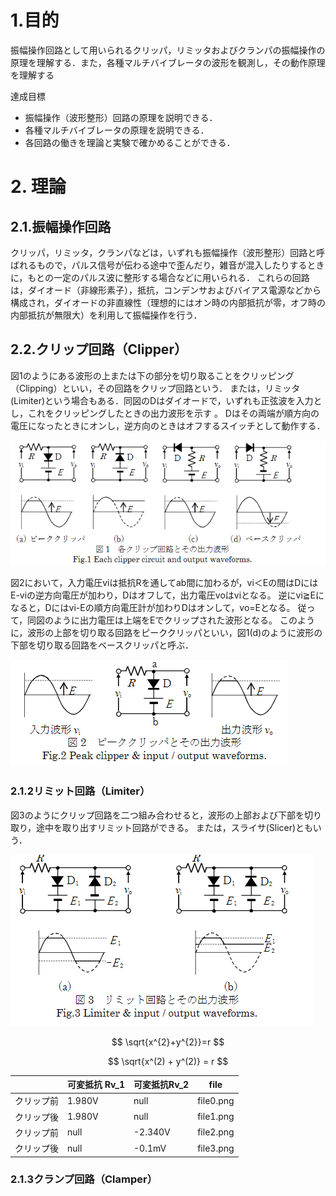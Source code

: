 <script type="text/javascript" async src="https://cdnjs.cloudflare.com/ajax/libs/mathjax/2.7.7/MathJax.js?config=TeX-MML-AM_CHTML">
</script>
<script type="text/x-mathjax-config">
 MathJax.Hub.Config({
 tex2jax: {
 inlineMath: [['$', '$'] ],
 displayMath: [ ['$$','$$'], ["\\[","\\]"] ]
 }
 });
</script>

# 1.目的
振幅操作回路として用いられるクリッパ，リミッタおよびクランパの振幅操作の原理を理解する．また，各種マルチバイブレータの波形を観測し，その動作原理を理解する


達成目標
+ 振幅操作（波形整形）回路の原理を説明できる．
+ 各種マルチバイブレータの原理を説明できる．
+ 各回路の働きを理論と実験で確かめることができる．

# 2. 理論
##  2.1.振幅操作回路
クリッパ，リミッタ，クランパなどは，いずれも振幅操作（波形整形）回路と呼ばれるもので，パルス信号が伝わる途中で歪んだり，雑音が混入したりするときに，もとの一定のパルス波に整形する場合などに用いられる．
これらの回路は，ダイオード（非線形素子），抵抗，コンデンサおよびバイアス電源などから構成され，ダイオードの非直線性（理想的にはオン時の内部抵抗が零，オフ時の内部抵抗が無限大）を利用して振幅操作を行う．
##  2.2.クリップ回路（Clipper）
図1のようにある波形の上または下の部分を切り取ることをクリッピング（Clipping）といい，その回路をクリップ回路という．
または，リミッタ(Limiter)という場合もある．同図のDはダイオードで，いずれも正弦波を入力とし，これをクリッピングしたときの出力波形を示す 。
Dはその両端が順方向の電圧になったときにオンし，逆方向のときはオフするスイッチとして動作する．

![img.png](img.png)


図2において，入力電圧viは抵抗Rを通してab間に加わるが，vi＜Eの間はDにはE-viの逆方向電圧が加わり，Dはオフして，出力電圧voはviとなる。
逆にvi≧Eになると，Dにはvi-Eの順方向電圧計が加わりDはオンして，vo=Eとなる。
従って，同図のように出力電圧は上端をEでクリップされた波形となる。
このように，波形の上部を切り取る回路をピーククリッパといい，図1(d)のように波形の下部を切り取る回路をベースクリッパと呼ぶ．

![img_1.png](img_1.png)

### 2.1.2リミット回路（Limiter）
図3のようにクリップ回路を二つ組み合わせると，波形の上部および下部を切り取り，途中を取り出すリミット回路ができる。
または，スライサ(Slicer)ともいう．

![img_2.png](img_2.png)


~~~math

\sqrt{x^{2}+y^{2}}=r

~~~

$$ \sqrt{x^(2) + y^(2)} = r $$


|       | 可変抵抗 Rv_1 | 可変抵抗Rv_2 | file      |
|-------|-----------| ------- |-----------|
| クリップ前 | 1.980V    | null | file0.png |
| クリップ後 | 1.980V    | null | file1.png |
| クリップ前 | null      | -2.340V | file2.png |
| クリップ後 | null      | -0.1mV | file3.png |


### 2.1.3クランプ回路（Clamper）
